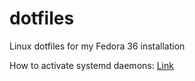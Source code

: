 # dotfiles
Linux dotfiles for my Fedora 36 installation

How to activate systemd daemons:
[Link](https://unix.stackexchange.com/a/646116)
